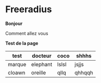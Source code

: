# Freeradius
**Bonjour**

Comment allez vous

**Test de la page**



|  test  | docteur  | coco  | shhhs  |
| ------ | -------- | ----- | ------ |
| marque | elephant | lslsl | jsjjs  |
| cloawn | oreille  | qllq  | qhhqqh |

